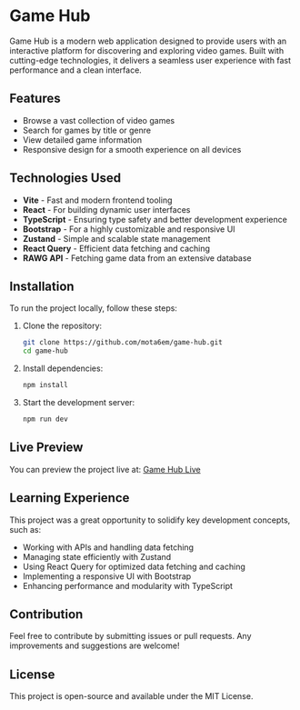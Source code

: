 # Game Hub

Game Hub is a modern web application designed to provide users with an interactive platform for discovering and exploring video games. Built with cutting-edge technologies, it delivers a seamless user experience with fast performance and a clean interface.

## Features
- Browse a vast collection of video games
- Search for games by title or genre
- View detailed game information
- Responsive design for a smooth experience on all devices

## Technologies Used
- **Vite** - Fast and modern frontend tooling
- **React** - For building dynamic user interfaces
- **TypeScript** - Ensuring type safety and better development experience
- **Bootstrap** - For a highly customizable and responsive UI
- **Zustand** - Simple and scalable state management
- **React Query** - Efficient data fetching and caching
- **RAWG API** - Fetching game data from an extensive database

## Installation
To run the project locally, follow these steps:

1. Clone the repository:
   ```sh
   git clone https://github.com/mota6em/game-hub.git
   cd game-hub
   ```

2. Install dependencies:
   ```sh
   npm install
   ```

3. Start the development server:
   ```sh
   npm run dev
   ```

## Live Preview
You can preview the project live at: [Game Hub Live](https://rawg-gh.vercel.app/)

## Learning Experience
This project was a great opportunity to solidify key development concepts, such as:
- Working with APIs and handling data fetching
- Managing state efficiently with Zustand
- Using React Query for optimized data fetching and caching
- Implementing a responsive UI with Bootstrap
- Enhancing performance and modularity with TypeScript

## Contribution
Feel free to contribute by submitting issues or pull requests. Any improvements and suggestions are welcome!

## License
This project is open-source and available under the MIT License.

